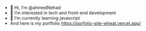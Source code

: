 - 👋 Hi, I’m @ahmedNehad
- 👀 I’m interested in tech and front-end development
- 🌱 I’m currently learning javascript
- And here is my portfolio https://porfolio-site-wheat.vercel.app/
